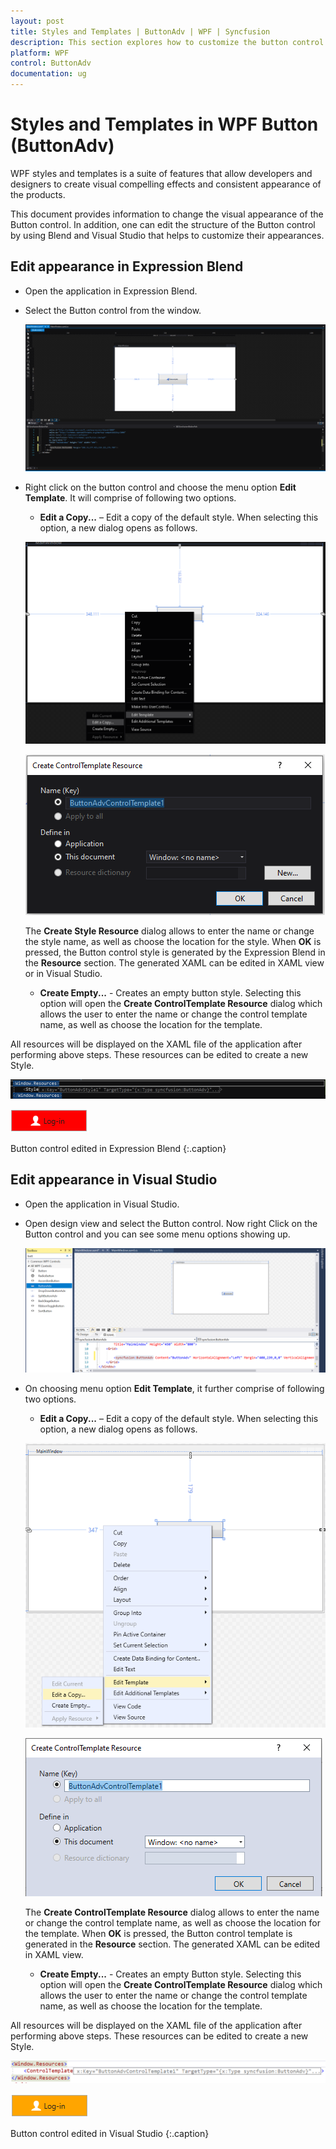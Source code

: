 ```yaml
---
layout: post
title: Styles and Templates | ButtonAdv | WPF | Syncfusion
description: This section explores how to customize the button control styles and templates using Blend and Visual Studio.
platform: WPF
control: ButtonAdv
documentation: ug
---
```


# Styles and Templates in WPF Button (ButtonAdv)

WPF styles and templates is a suite of features that allow developers and designers to create visual compelling effects and consistent appearance of the products. 

This document provides information to change the visual appearance of the Button control. In addition, one can edit the structure of the Button control by using Blend and Visual Studio that helps to customize their appearances.

## Edit appearance in Expression Blend

* Open the application in Expression Blend.
* Select the Button control from the window.

    ![Blendability](Blendability_images/Blendability_img1.png)

* Right click on the button control and choose the menu option **Edit Template**. It will comprise of following two options.
    * **Edit a Copy...** – Edit a copy of the default style. When selecting this option, a new dialog opens as follows.

    ![Blendability](Blendability_images/Blendability_img2.png)

    ![Blendability](Blendability_images/Blendability_img3.png)

    The **Create Style Resource** dialog allows to enter the name or change the style name, as well as choose the location for the style. When **OK** is pressed, the Button control style is generated by the Expression Blend in the **Resource** section. The generated XAML can be edited in XAML view or in Visual Studio.

    * **Create Empty...** - Creates an empty button style. Selecting this option will open the **Create ControlTemplate Resource** dialog which allows the user to enter the name or change the control template name, as well as choose the location for the template.

All resources will be displayed on the XAML file of the application after performing above steps. These resources can be edited to create a new Style.

![Blendability](Blendability_images/Blendability_img5.png)

![Blendability](Blendability_images/Blendability_img4.png)

Button control edited in Expression Blend
{:.caption}

## Edit appearance in Visual Studio

* Open the application in Visual Studio.
* Open design view and select the Button control. Now right Click on the Button control and you can see some menu options showing up.

    ![Blendability](Blendability_images/Blendability_img6.png)

* On choosing menu option **Edit Template**, it further comprise of following two options.
    * **Edit a Copy...** – Edit a copy of the default style. When selecting this option, a new dialog opens as follows.

    ![Blendability](Blendability_images/Blendability_img7.png)

    ![Blendability](Blendability_images/Blendability_img8.png)

    The **Create ControlTemplate Resource** dialog allows to enter the name or change the control template name, as well as choose the location for the template. When **OK** is pressed, the Button control template is generated in the **Resource** section. The generated XAML can be edited in XAML view.

   * **Create Empty...** - Creates an empty Button style. Selecting this option will open the **Create ControlTemplate Resource** dialog which allows the user to enter the name or change the control template name, as well as choose the location for the template.

All resources will be displayed on the XAML file of the application after performing above steps. These resources can be edited to create a new Style.

![Blendability](Blendability_images/Blendability_img9.png)

![Blendability](Blendability_images/Blendability_img10.png)

Button control edited in Visual Studio
{:.caption}